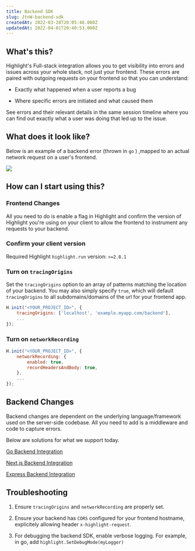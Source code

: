 ```yaml
---
title: Backend SDK
slug: JtnW-backend-sdk
createdAt: 2022-03-28T20:05:46.000Z
updatedAt: 2022-04-01T20:40:53.000Z
---
```


## What's this?

Highlight's Full-stack integration allows you to get visibility into errors and issues across your whole stack, not just your frontend. These errors are paired with outgoing requests on your frontend so that you can understand:

*   Exactly what happened when a user reports a bug

*   Where specific errors are initiated and what caused them

See errors and their relevant details in the same session timeline where you can find out exactly what a user was doing that led up to the issue.

## What does it look like?

Below is an example of a backend error (thrown in `go` ) ,mapped to an actual network request on a user's frontend.

![](https://archbee-image-uploads.s3.amazonaws.com/XPwQFz8tul7ogqGkmtA0y/BCFnjSPEUco_QFvl8bs4S_image.png)

## How can I start using this?

### Frontend Changes

All you need to do is enable a flag in Highlight and confirm the version of Highlight you're using on your client to allow the frontend to instrument any requests to your backend.

### Confirm your client version

Required Highlight `highlight.run` version: `>=2.8.1`

### Turn on `tracingOrigins`

Set the `tracingOrigins` option to an array of patterns matching the location of your backend. You may also simply specify `true`, which will default `tracingOrigins` to all subdomains/domains of the url for your frontend app.

```javascript
H.init("<YOUR_PROJECT_ID>", {
	tracingOrigins: ['localhost', 'example.myapp.com/backend'],
    ...
});
```

### Turn on `networkRecording`

```javascript
H.init("<YOUR_PROJECT_ID>", {
	networkRecording: {
		enabled: true,
		recordHeadersAndBody: true,
	},
	...
});
```

## Backend Changes

Backend changes are dependent on the underlying language/framework used on the server-side codebase. All you need to add is a middleware and code to capture errors.

Below are solutions for what we support today.

[Go Backend Integration](/getting-started/backend-sdk/go)&#x20;

[Next.js Backend Integration](/getting-started/backend-sdk/nextjs)

[Express Backend Integration](/getting-started/backend-sdk/express) &#x20;

## Troubleshooting

1.  Ensure `tracingOrigins` and `networkRecording` are properly set.

2.  Ensure your backend has `CORS` configured for your frontend hostname, explicitely allowing header `x-highlight-request`.

3.  For debugging the backend SDK, enable verbose logging. For example, in go, add `highlight.SetDebugMode(myLogger)`&#x20;

